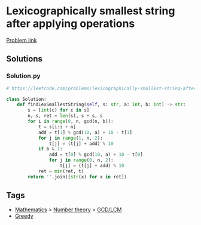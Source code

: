 # Lexicographically smallest string after applying operations

[Problem link](https://leetcode.com/problems/lexicographically-smallest-string-after-applying-operations/)

## Solutions


### Solution.py
```py
# https://leetcode.com/problems/lexicographically-smallest-string-after-applying-operations/

class Solution:
    def findLexSmallestString(self, s: str, a: int, b: int) -> str:
        s = [int(c) for c in s]
        n, s, ret = len(s), s + s, s
        for i in range(0, n, gcd(n, b)):
            t = s[i:i + n]
            add = t[1] % gcd(10, a) + 10 - t[1]
            for j in range(1, n, 2):
                t[j] = (t[j] + add) % 10
            if b & 1:
                add = t[0] % gcd(10, a) + 10 - t[0]
                for j in range(0, n, 2):
                    t[j] = (t[j] + add) % 10
            ret = min(ret, t)
        return ''.join([str(x) for x in ret])
```
## Tags

* [Mathematics](/Collections/mathematics.md#mathematics) > [Number theory](/Collections/mathematics.md#number-theory) > [GCD/LCM](/Collections/mathematics.md#gcd-lcm)
* [Greedy](/Collections/greedy.md#greedy)
